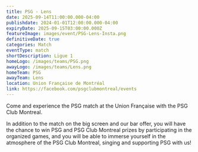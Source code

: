 ```yaml
---
title: PSG - Lens
date: 2025-09-14T11:00:00.000-04:00
publishdate: 2024-01-01T12:00:00.000-04:00
expiryDate: 2025-09-15T03:00:00.000Z
featureImage: images/event/PSG-Lens-Insta.png
definitiveDate: true
categories: Match
eventType: match
shortDescription: Ligue 1
homeLogo: /images/teams/PSG.png
awayLogo: /images/teams/Lens.png
homeTeam: PSG
awayTeam: Lens
location: Union Française de Montréal
link: https://facebook.com/psgclubmontreal/events
---
```


Come and experience the PSG match at the Union Française with the PSG Club Montreal.

In addition to the match on the big screen and our bar offer, you will have the chance to win PSG and PSG Club Montreal prizes by participating in the organized games, and you will be able to immerse yourself in the atmosphere of the PSG Club Montreal, singing and supporting PSG with us!
